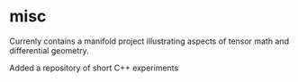 # misc

Currenly contains a manifold project illustrating aspects of tensor
math and differential geometry.

Added a repository of short C++ experiments
